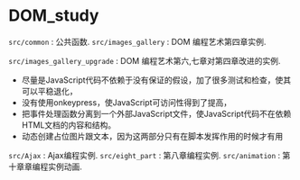 # DOM_study

`src/common` : 公共函数.
`src/images_gallery` : DOM 编程艺术第四章实例.

`src/images_gallery_upgrade` : DOM 编程艺术第六,七章对第四章改进的实例.

- 尽量是JavaScript代码不依赖于没有保证的假设，加了很多测试和检查，使其可以平稳退化，
- 没有使用onkeypress，使JavaScript可访问性得到了提高，
- 把事件处理函数分离到一个外部JavaScript文件，使JavaScript代码不在依赖HTML文档的内容和结构。
- 动态创建占位图片跟文本，因为这两部分只有在脚本发挥作用的时候才有用

`src/Ajax` : Ajax编程实例.
`src/eight_part` :  第八章编程实例.
`src/animation` :  第十章章编程实例动画.